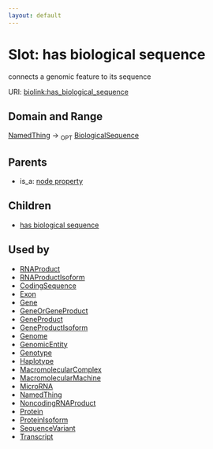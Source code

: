 ```yaml
---
layout: default
---
```



# Slot: has biological sequence


connects a genomic feature to its sequence

URI: [biolink:has_biological_sequence](https://w3id.org/biolink/vocab/has_biological_sequence)

## Domain and Range

[NamedThing](NamedThing.md) ->  <sub>OPT</sub> [BiologicalSequence](BiologicalSequence.md)

## Parents

 *  is_a: [node property](node_property.md)

## Children

 *  [has biological sequence](sequence_variant_has_biological_sequence.md)

## Used by

 * [RNAProduct](RNAProduct.md)
 * [RNAProductIsoform](RNAProductIsoform.md)
 * [CodingSequence](CodingSequence.md)
 * [Exon](Exon.md)
 * [Gene](Gene.md)
 * [GeneOrGeneProduct](GeneOrGeneProduct.md)
 * [GeneProduct](GeneProduct.md)
 * [GeneProductIsoform](GeneProductIsoform.md)
 * [Genome](Genome.md)
 * [GenomicEntity](GenomicEntity.md)
 * [Genotype](Genotype.md)
 * [Haplotype](Haplotype.md)
 * [MacromolecularComplex](MacromolecularComplex.md)
 * [MacromolecularMachine](MacromolecularMachine.md)
 * [MicroRNA](MicroRNA.md)
 * [NamedThing](NamedThing.md)
 * [NoncodingRNAProduct](NoncodingRNAProduct.md)
 * [Protein](Protein.md)
 * [ProteinIsoform](ProteinIsoform.md)
 * [SequenceVariant](SequenceVariant.md)
 * [Transcript](Transcript.md)
